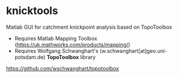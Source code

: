 # knicktools
Matlab GUI for catchment knickpoint analysis based on TopoToolbox

* Requires Matlab Mapping Toolbox (https://uk.mathworks.com/products/mapping/)
* Requires Wolfgang Schwanghart's (w.schwanghart[at]geo.uni-potsdam.de) **TopoToolbox** library

https://github.com/wschwanghart/topotoolbox
